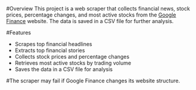 
#Overview
This project is a web scraper that collects financial news, stock prices, percentage changes, and most active stocks from the [Google Finance](https://www.google.com/finance/) website. 
The data is saved in a CSV file for further analysis.

#Features
- Scrapes top financial headlines
- Extracts top financial stories
- Collects stock prices and percentage changes
- Retrieves most active stocks by trading volume
- Saves the data in a CSV file for analysis

#The scraper may fail if Google Finance changes its website structure.

